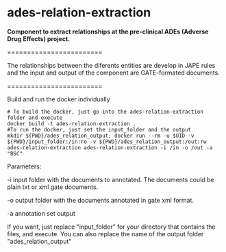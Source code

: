 ades-relation-extraction
========================

<b>Component to extract relationships at the pre-clinical ADEs (Adverse Drug Effects) project.
</b>   

========================

The relationships between the diferents entities are develop in JAPE rules and the input and output of the component are GATE-formated documents.

========================

Build and run the docker individually
	
	# To build the docker, just go into the ades-relation-extraction folder and execute
	docker build -t ades-relation-extraction .
	#To run the docker, just set the input_folder and the output
	mkdir ${PWD}/ades_relation_output; docker run --rm -u $UID -v ${PWD}/input_folder:/in:ro -v ${PWD}/ades_relation_output:/out:rw ades-relation-extraction ades-relation-extraction -i /in -o /out -a "BSC"	
		
Parameters:
<p>
-i input folder with the documents to annotated. The documents could be plain txt or xml gate documents.
</p>
<p>
-o output folder with the documents annotated in gate xml format.
</p>
<p>
-a annotation set output
</p>

<p>If you want, just replace "input_folder" for your directory that contains the files, and execute. You can also replace the name of the output folder "ades_relation_output"</p>
		
		
